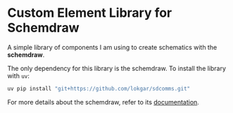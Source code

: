 # Custom Element Library for Schemdraw

A simple library of components I am using to create schematics with the **schemdraw**.

The only dependency for this library is the schemdraw.
To install the library with `uv`:

```bash
uv pip install "git+https://github.com/lokgar/sdcomms.git"
```

For more details about the schemdraw, refer to its [documentation](https://schemdraw.readthedocs.io/en/stable/).
